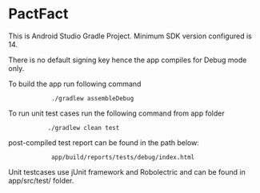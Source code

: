 # PactFact

 This is Android Studio Gradle Project. Minimum SDK version configured is 14.

 There is no default signing key hence the app compiles for Debug mode only. 

 To build the app run following command 
	
                ./gradlew assembleDebug


 To run unit test cases run the following command from app folder
	
               ./gradlew clean test


 post-compiled test report can be found in the path below:

                app/build/reports/tests/debug/index.html

Unit testcases use jUnit framework and Robolectric and can be found in app/src/test/ folder. 
